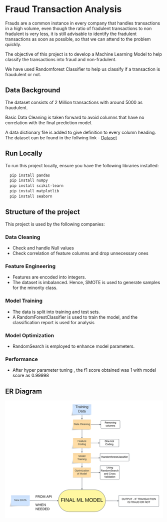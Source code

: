 # Fraud Transaction Analysis

Frauds are a common instance in every company that handles transactions in a high volume, even though the ratio of fradulent transactions to non fradulent is very less, it is still advisable to identify the fradulent transactions as soon as possible, so that we can attend to the problem quickly.

The objective of this project is to develop a Machine Learning Model to help classify the transactions into fraud and non-fradulent.

We have used Randomforest Classifier to help us classify if a transaction is fraudulent or not.





## Data Background
The dataset consists of 2 Million transactions with around 5000 as fraudulent.

Basic Data Cleaning is taken forward to avoid columns that have no correlation with the final prediction model.

A data dictionary file is added to give definition to every column heading.
The dataset can be found in the follwing link - [Dataset](https://drive.google.com/file/d/1RFDYVS5KvdejFqk_IAit0xMLMhKIVYoT/view?usp=sharing)

## Run Locally

To run this project locally, ensure you have the following libraries installed:

```bash
  pip install pandas
  pip install numpy
  pip install scikit-learn
  pip install matplotlib
  pip install seaborn
```
    
## Structure of the project

This project is used by the following companies:

### Data Cleaning
- Check and handle Null values
- Check correlation of feature columns and drop unnecessary ones

### Feature Engineering
- Features are encoded into integers.
- The dataset is imbalanced. Hence, SMOTE is used to generate samples for the minority class.

### Model Training
- The data is split into training and test sets.
- A RandomForestClassifier is used to train the model, and the classification report is used for analysis

### Model Optimization
- RandomSearch is employed to enhance model parameters.

### Performance
- After hyper parameter tuning , the f1 score obtained was 1 with model score as 0.99998



## ER Diagram

![ER Diagram](https://github.com/KiranSeetharam11/Fraud-Analysis/blob/main/Concept%20map%20(2).png)
